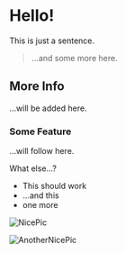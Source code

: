 # Hello!

This is just a sentence.

> ...and some more here.

## More Info

...will be added here.

### Some Feature

...will follow here.

What else...?

* This should work
* ...and this
* one more

![NicePic](https://www.odoo.com/documentation/15.0/_static/img/logos/odoo_logo.svg)

![AnotherNicePic](https://odoo-community.org/web/image/website/1/logo/The%20Odoo%20Community%20Organisation%20%7C%20OCA?unique=94ba83d)
